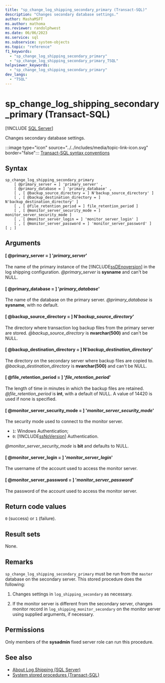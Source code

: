 ```yaml
---
title: "sp_change_log_shipping_secondary_primary (Transact-SQL)"
description: "Changes secondary database settings."
author: MashaMSFT
ms.author: mathoma
ms.reviewer: randolphwest
ms.date: 06/06/2023
ms.service: sql
ms.subservice: system-objects
ms.topic: "reference"
f1_keywords:
  - "sp_change_log_shipping_secondary_primary"
  - "sp_change_log_shipping_secondary_primary_TSQL"
helpviewer_keywords:
  - "sp_change_log_shipping_secondary_primary"
dev_langs:
  - "TSQL"
---
```

# sp_change_log_shipping_secondary_primary (Transact-SQL)

[!INCLUDE [SQL Server](../../includes/applies-to-version/sqlserver.md)]

Changes secondary database settings.

:::image type="icon" source="../../includes/media/topic-link-icon.svg" border="false"::: [Transact-SQL syntax conventions](../../t-sql/language-elements/transact-sql-syntax-conventions-transact-sql.md)

## Syntax

```syntaxsql
sp_change_log_shipping_secondary_primary
    [ @primary_server = ] 'primary_server' ,
    [ @primary_database = ] 'primary_database' ,
    [ , [ @backup_source_directory = ] N'backup_source_directory' ]
    [ , [ @backup_destination_directory = ] N'backup_destination_directory' ]
    [ , [ @file_retention_period = ] file_retention_period ]
    [ , [ @monitor_server_security_mode = ] monitor_server_security_mode ]
    [ , [ @monitor_server_login = ] 'monitor_server_login' ]
    [ , [ @monitor_server_password = ] 'monitor_server_password' ]
[ ; ]
```

## Arguments

#### [ @primary_server = ] '*primary_server*'

The name of the primary instance of the [!INCLUDE[ssDEnoversion](../../includes/ssdenoversion-md.md)] in the log shipping configuration. *@primary_server* is **sysname** and can't be NULL.

#### [ @primary_database = ] '*primary_database*'

The name of the database on the primary server. *@primary_database* is **sysname**, with no default.

#### [ @backup_source_directory = ] N'*backup_source_directory*'

The directory where transaction log backup files from the primary server are stored. *@backup_source_directory* is **nvarchar(500)** and can't be NULL.

#### [ @backup_destination_directory = ] N'*backup_destination_directory*'

The directory on the secondary server where backup files are copied to. *@backup_destination_directory* is **nvarchar(500)** and can't be NULL.

#### [ @file_retention_period = ] '*file_retention_period*'

The length of time in minutes in which the backup files are retained. *@file_retention_period* is **int**, with a default of NULL. A value of 14420 is used if none is specified.

#### [ @monitor_server_security_mode = ] '*monitor_server_security_mode*'

The security mode used to connect to the monitor server.

- `1`: Windows Authentication;
- `0`: [!INCLUDE[ssNoVersion](../../includes/ssnoversion-md.md)] Authentication.

*@monitor_server_security_mode* is **bit** and defaults to NULL.

#### [ @monitor_server_login = ] '*monitor_server_login*'

The username of the account used to access the monitor server.

#### [ @monitor_server_password = ] '*monitor_server_password*'

The password of the account used to access the monitor server.

## Return code values

`0` (success) or `1` (failure).

## Result sets

None.

## Remarks

`sp_change_log_shipping_secondary_primary` must be run from the `master` database on the secondary server. This stored procedure does the following:

1. Changes settings in `log_shipping_secondary` as necessary.

1. If the monitor server is different from the secondary server, changes monitor record in `log_shipping_monitor_secondary` on the monitor server using supplied arguments, if necessary.

## Permissions

Only members of the **sysadmin** fixed server role can run this procedure.

## See also

- [About Log Shipping (SQL Server)](../../database-engine/log-shipping/about-log-shipping-sql-server.md)
- [System stored procedures (Transact-SQL)](system-stored-procedures-transact-sql.md)
